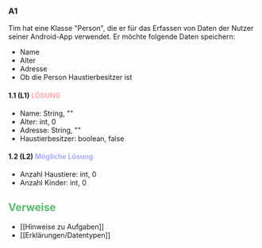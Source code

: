 ### A1
Tim hat eine Klasse "Person", die er für das Erfassen von Daten der Nutzer seiner Android-App verwendet. Er möchte folgende Daten speichern:
+ Name
+ Alter
+ Adresse
+ Ob die Person Haustierbesitzer ist
#### 1.1 (L1) <span style="color:#ffaaaa">LÖSUNG</span>
+ Name: String, ""
+ Alter: int, 0
+ Adresse: String, ""
+ Haustierbesitzer: boolean, false
#### 1.2 (L2) <span style="color:#aaaaff">Mögliche Lösung</span>
+ Anzahl Haustiere: int, 0
+ Anzahl Kinder: int, 0

## <span style="color:#5ABA70">Verweise</span>
+ [[Hinweise zu Aufgaben]]
+ [[Erklärungen/Datentypen]]